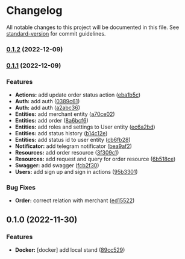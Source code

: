 # Changelog

All notable changes to this project will be documented in this file. See [standard-version](https://github.com/conventional-changelog/standard-version) for commit guidelines.

### [0.1.2](https://github.com/z-ev/tms/compare/v0.1.1...v0.1.2) (2022-12-09)

### [0.1.1](https://github.com/z-ev/tms/compare/v0.1.0...v0.1.1) (2022-12-09)


### Features

* **Actions:** add update order status action ([eba1b5c](https://github.com/z-ev/tms/commit/eba1b5c7809e4a2e00d9533821d7df2493e81428))
* **Auth:** add auth ([0389c61](https://github.com/z-ev/tms/commit/0389c6140159f8941c5c5cd57351b157f6d4de64))
* **Auth:** add auth ([a2abc36](https://github.com/z-ev/tms/commit/a2abc369a77603d708ce9d633b49ea70c6818d54))
* **Entities:** add merchant entity ([a70ce02](https://github.com/z-ev/tms/commit/a70ce02b0ab74dd95ae91dce74dfe066ea78fb6a))
* **Entities:** add order ([8a6bcf6](https://github.com/z-ev/tms/commit/8a6bcf6eb9774a2112fc99e31326deeb64a9a0bc))
* **Entities:** add roles and settings to User entity ([ec6a2bd](https://github.com/z-ev/tms/commit/ec6a2bd28f1cc5e26331459906b7cdc0d610d842))
* **Entities:** add status history ([b14c12e](https://github.com/z-ev/tms/commit/b14c12ef4bfb943176681c6a0aed34cc61492ed0))
* **Entities:** add status id to user entity ([cb6fb28](https://github.com/z-ev/tms/commit/cb6fb2886b981f585dbf1e7c5dc5151b6b6ad941))
* **Notificator:** add telegram notificator ([bea9af2](https://github.com/z-ev/tms/commit/bea9af2152a7585e14ff9f1d79fbf540372ce579))
* **Resources:** add order resource ([3f309c1](https://github.com/z-ev/tms/commit/3f309c1a719de6ac12f7c896d747e94bed58f646))
* **Resources:** add request and query for order resource ([6b518ce](https://github.com/z-ev/tms/commit/6b518ce9d721de178e46f67cdbcde9607e3a1aa6))
* **Swagger:** add swagger ([fcb2f30](https://github.com/z-ev/tms/commit/fcb2f305f87d1b2a03efcac403e76086d3e0c385))
* **Users:** add sign up and sign in actions ([95b3301](https://github.com/z-ev/tms/commit/95b33015b239674b793de85c2d49b84ad19ac005))


### Bug Fixes

* **Order:** correct relation with merchant ([ed15522](https://github.com/z-ev/tms/commit/ed15522a4cc5e3bab768e0fed2d79702680244c6))

## 0.1.0 (2022-11-30)


### Features

* **Docker:** [docker] add local stand ([89cc529](https://github.com/z-ev/tms/commit/89cc529b46f9199811d9c381450c6a67bbd3e8a6))
